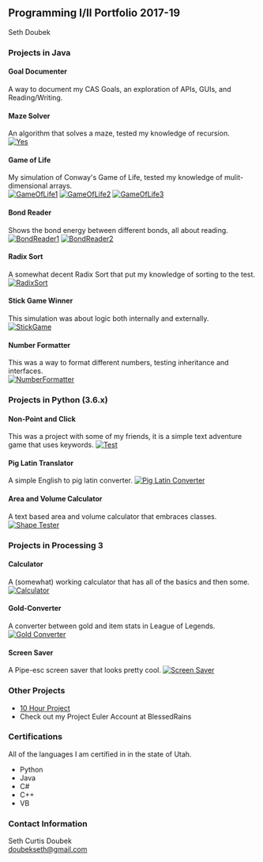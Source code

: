 ## Programming I/II Portfolio 2017-19  
Seth Doubek

### Projects in Java
#### Goal Documenter
A way to document my CAS Goals, an exploration of APIs, GUIs, and Reading/Writing.

#### Maze Solver
An algorithm that solves a maze, tested my knowledge of recursion.  
[![Yes](https://github.com/DoubekSeth/Programming17-18/blob/master/Images/MazeSolver.png?raw=true)](https://github.com/DoubekSeth/ProgrammingII/tree/master/Maze%20Solver)

#### Game of Life
My simulation of Conway's Game of Life, tested my knowledge of mulit-dimensional arrays.  
[![GameOfLife1](https://github.com/DoubekSeth/Programming17-18/blob/master/Images/GameOfLife1.PNG?raw=true)](https://github.com/DoubekSeth/ProgrammingII/tree/master/GameOfLife)
[![GameOfLife2](https://github.com/DoubekSeth/Programming17-18/blob/master/Images/GameOfLife2.PNG?raw=true)](https://github.com/DoubekSeth/ProgrammingII/tree/master/GameOfLife)
[![GameOfLife3](https://github.com/DoubekSeth/Programming17-18/blob/master/Images/GameOfLife3.PNG?raw=true)](https://github.com/DoubekSeth/ProgrammingII/tree/master/GameOfLife)

#### Bond Reader
Shows the bond energy between different bonds, all about reading.  
[![BondReader1](https://github.com/DoubekSeth/Programming17-18/blob/master/Images/BondReader1.PNG?raw=true)](https://github.com/DoubekSeth/ProgrammingII/tree/master/BondReader)
[![BondReader2](https://github.com/DoubekSeth/Programming17-18/blob/master/Images/BondReader2.PNG?raw=true)](https://github.com/DoubekSeth/ProgrammingII/tree/master/BondReader)

#### Radix Sort
A somewhat decent Radix Sort that put my knowledge of sorting to the test.  
[![RadixSort](https://github.com/DoubekSeth/Programming17-18/blob/master/Images/RadixSort.PNG?raw=true)](https://github.com/DoubekSeth/ProgrammingII/tree/master/RadixSort)

#### Stick Game Winner
This simulation was about logic both internally and externally.  
[![StickGame](https://github.com/DoubekSeth/Programming17-18/blob/master/Images/StickGame.PNG?raw=true)](https://github.com/DoubekSeth/ProgrammingII/tree/master/Stick%20Game%20Winner)

#### Number Formatter
This was a way to format different numbers, testing inheritance and interfaces.  
[![NumberFormatter](https://github.com/DoubekSeth/Programming17-18/blob/master/Images/NumberFormatter.PNG?raw=true)](https://github.com/DoubekSeth/ProgrammingII/tree/master/NumberFormatter)

### Projects in Python (3.6.x)
#### Non-Point and Click
This was a project with some of my friends, it is a simple text adventure game that uses keywords. 
[![Test](https://github.com/DoubekSeth/NonPointAndClick/blob/master/Images/NonPointAndClick.png?raw=true)](https://github.com/DoubekSeth/NonPointAndClick)

#### Pig Latin Translator
A simple English to pig latin converter. 
[![Pig Latin Converter](https://github.com/DoubekSeth/Programming17-18/blob/master/Images/PigLatin.png?raw=true)](https://github.com/DoubekSeth/PigLatin)

#### Area and Volume Calculator
A text based area and volume calculator that embraces classes. 
[![Shape Tester](https://github.com/DoubekSeth/Programming17-18/blob/master/Images/ShapeTester.png?raw=true)](https://github.com/DoubekSeth/ShapeTester)

### Projects in Processing 3
#### Calculator
A (somewhat) working calculator that has all of the basics and then some.
[![Calculator](https://github.com/DoubekSeth/Programming17-18/blob/master/Images/Calculator.png?raw=true)](https://github.com/DoubekSeth/Calculator)

#### Gold-Converter
A converter between gold and item stats in League of Legends.
[![Gold Converter](https://github.com/DoubekSeth/Programming17-18/blob/master/Images/GoldConverter.png?raw=true)](https://github.com/DoubekSeth/GoldConverter)

#### Screen Saver
A Pipe-esc screen saver that looks pretty cool.
[![Screen Saver](https://github.com/DoubekSeth/Programming17-18/blob/master/Images/ScreenSaver.png?raw=true)](https://github.com/DoubekSeth/ScreenSaver)

### Other Projects
<script type = "text/javascript">
</script>
* [10 Hour Project](https://github.com/DoubekSeth/10HourProject)  
* Check out my Project Euler Account at BlessedRains

### Certifications
All of the languages I am certified in in the state of Utah.
* Python
* Java
* C#
* C++
* VB

### Contact Information
Seth Curtis Doubek  
doubekseth@gmail.com
